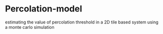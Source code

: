 # Percolation-model
estimating the value of percolation threshold in a 2D tile based system using a monte carlo simulation
